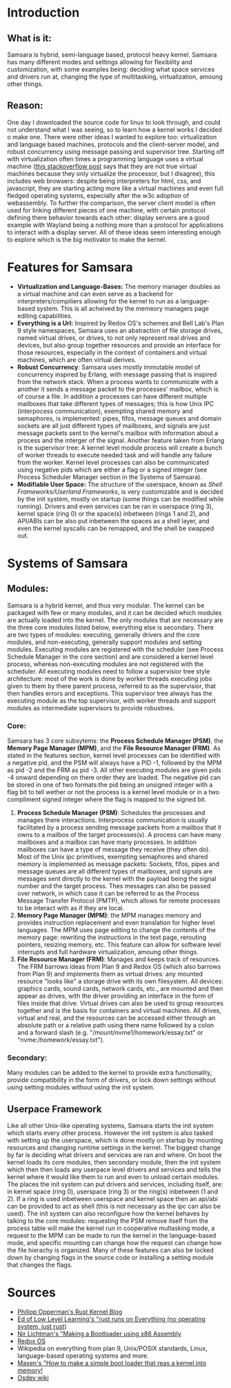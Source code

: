 # Introduction
## What is it:
Samsara is hybrid, semi-language based, protocol heavy kernel. Samsara has many different modes and settings allowing for flexibility and customization, with some examples being: deciding what space services and drivers run at, changing the type of multitasking, virtualization, amoung other things.
## Reason:
One day I downloaded the source code for linux to look through, and could not understand what I was seeing, so to learn how a kernel works I decided o make one. There were other ideas I wanted to explore too: virtualization and language based machines, protocols and the client-server model, and robust concurrency using message passing and supervisor tree. Starting off with virtualization often times a programming language uses a virtual machine \([this stackoverflow post](https://stackoverflow.com/questions/861422/is-java-virtual-really-a-virtual-machine-in-the-same-sense-as-my-vmw) says that they are not true virtual machines because they only virtualize the processor, but I disagree\), this includes web browsers: despite being interpreters for html, css, and javascript, they are starting acting more like a virtual machines and even full fledged operating systems, especially after the w3c adoption of webassembly. To further the comparison, the server client model is often used for linking different pieces of one machine, with certain protocol defining there behavior towards each other: display servers are a good example with Wayland being a nothing more than a protocol for applications to interact with a display server. All of these ideas seem interesting enough to explore which is the big motivator to make the kernel.

# Features for Samsara
- **Virtualization and Language-Bases:** The memory manager doubles as a virtual machine and can even serve as a backend for interpreters/compiliers allowing for the kernel to run as a language-based system. This is all acheived by the memeory managers page editing capabilities.
- **Everything is a Url:** Inspired by Redox OS's schemes and Bell Lab's Plan 9  style namespaces, Samsara uses an abstraction of file storage drives, named virtual drives, or drives, to not only represent real drives and devices, but also group together resources and provide an interface for those resources, especially in the context of containers and virtual machines, which are often virtual derives.
- **Robust Concurrency**: Samsara uses mostly immutable model of concurrency inspired by Erlang, with message passing that is inspired from the network stack. When a process wants to communicate with a another it sends a message packet to the processes' mailbox, which is of course a file. In addition a processes can have different multiple mailboxes that take different types of messages; this is how Unix IPC (interpocess communication), exempting shared memory and semaphores, is implemented: pipes, fifos, message queues and domain sockets are all just different types of mailboxes, and signals are just message packets sent to the kernel's mailbox with information about a process and the interger of the signal. Another feature taken from Erlang is the supervisor tree: A kernel level module process will create a bunch of worker threads to execute needed task and will handle any failure from the worker. Kernel level processes can also be communicated using negative pids which are either a flag or a signed integer (see Process Scheduler Manager section in the Systems of Samsara).
- **Modifiable User Space:** The structure of the userspace, known as *Shell Frameworks/Userland Frameworks*, is very customizable and is decided by the init system, mostly on startup (some things can be modified while running). Drivers and even services can be ran in userspace (ring 3), kernel space (ring 0) or the space(s) inbetween (rings 1 and 2), and API/ABIs can be also put inbetween the spaces as a shell layer, and even the kernel syscalls can be remapped, and the shell be swapped out.
# Systems of Samsara
## Modules:
Samsara is a hybrid kernel, and thus very modular. The kernel can be packaged with few or many modules, and it can be decided which modules are actually loaded into the kernel. The only modules that are necessary are the three core modules listed below, everything else is secondary. There are two types of modules: executing, generally drivers and the core modules, and non-executing, generally support modules and setting modules. Executing modules are registered with the scheduler (see Process Schedule Manager in the core section) and are considered a kernel level process, whereas non-executing modules are not registered with the scheduler. All executing modules need to follow a supervisior tree style architecture: most of the work is done by worker threads executing jobs given to them by there parent process, referred to as the supervisior, that then handles errors and exceptions. This supervisor tree always has the executing module as the top supervisor, with worker threads and support modules as intermediate supervisors to provide robustnes. 
### Core:
Samsara has 3 core subsytems: the **Process Schedule Manager (PSM)**, the **Memory Page Manager (MPM)**, and the **File Resource Manager (FRM)**. As stated in the features section, kernel level processes can be identified with a negative pid, and the PSM will always have a PID -1, followed by the MPM as pid -2 and the FRM as pid -3. All other executing modules are given pids -4 onward depending on there order they are loaded. The negative pid can be stored in one of two formats:the pid being an unsigned integer with a flag bit to tell wether or not the process is a kernel level module or in a two compliment signed integer where the flag is mapped to the signed bit. 
1. **Process Schedule Manager (PSM)**: Schedules the processes and manages there interactions. Interprocess communication is usually facilitated by a process sending message packets from a mailbox that it owns to a mailbox of the target processes(s). A process can have many mailboxes and a mailbox can have many processes. In addition mailboxes can have a type of message they receive (they often do). Most of the Unix ipc primitives, exempting semaphores and shared memory is implemented as message packets: Sockets, fifos, pipes and message queues are all different types of mailboxes, and signals are messages sent directly to the kernel with the payload being the signal number and the target process. Thes messages can also be passed over network, in which case it can be referred to as the Process Message Transfer Protocol (PMTP), which allows for remote processes to be interact with as if they are local.
2. **Memory Page Manager (MPM)**: the MPM manages memory and provides instruction replacement and even translation for higher level languages. The MPM uses page editing to change the contents of the memory page: rewriting the instructions in the text page, rerouting pointers, resizing memory, etc. This feature can allow for software level interrupts and full hardware virtualization, amoung other things.
3. **File Resource Manager (FRM)**: Manages and keeps track of resources. The FRM barrows ideas from Plan 9 and Redox OS (which also barrows from Plan 9) and implements them as virtual drives: any mounted resource "looks like" a storage drive with its own filesystem. All devices: graphics cards, sound cards, network cards, etc., are mounted and then appear as drives, with the driver providing an interface in the form of files inside that drive. Virtual drives can also be used to group resources together and is the basis for containers and virtual machines. All drives, virtual and real, and the resources can be accessed either through an absolute path or a relative path using there name followed by a colon and a forward slash (e.g. "/mount/nvme1/homework/essay.txt" or "nvme:/homework/essay.txt").
### Secondary:
Many modules can be added to the kernel to provide extra functionality, provide compatibility in the form of drivers, or lock down settings without using setting modules without using the init system.
## Userpace Framework
Like all other Unix-like operating systems, Samsara starts the init system which starts every other process. However the init system is also tasked with setting up the userspace, which is done mostly on startup by mounting resources and changing runtime settings in the kernel. The biggest change by far is deciding what drivers and services are ran and where. On boot the kernel loads its core modules, then secondary module, then the init system which then then loads any userpace level drivers and services and tells the kernel where it would like them to run and even to unload certain modules. The places the init system can put drivers and services, including itself, are: in kernel space (ring 0), userspace (ring 3) or the ring(s) inbetween (1 and 2). If a ring is used inbetween userspace and kernel space then an api/abi can be provided to act as shell (this is not necessary as the ipc can also be used). The init system can also reconfigure how the kernel behaves by talking to the core modules: requesting the PSM remove itself from the process table will make the kernel run in cooperative multasking mode, a request to the MPM can be made to run the kernel in the language-based mode, and specific mounting can change how the request can change how the file hierachy is organized. Many of these features can also be locked down by changing flags in the source code or installing a setting module that changes the flags.

# Sources
- [Philipp Opperman's Rust Kernel Blog](https://os.phil-opp.com/minimal-rust-kernel/)
- [Ed of Low Level Learning's "rust runs on Everything (no operating system, just rust)](https://www.youtube.com/watch?v=jZT8APrzvc4&list=TLPQMDcwODIwMjTLmLbfX5NDPA&index=1)
- [Nir Lichtman's "Making a Bootloader using x86 Assembly](https://www.youtube.com/watch?v=xFrMXzKCXIc&list=TLPQMjcwODIwMjSPG5-G91fv2Q&index=3)
- [Redox OS](https://www.redox-os.org)
- Wikipedia on everything from plan 9, Unix/POSIX standards, Linux, language-based operating systems and more.
- [Masen's "How to make a simple boot loader that reas a kernel into memory!](https://www.youtube.com/watch?v=6gLHG0qZ8HA&t=368s)
- [Osdev wiki](https://wiki.osdev.org/Expanded_Main_Page)
